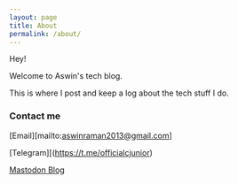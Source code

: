 ```yaml
---
layout: page
title: About
permalink: /about/
---
```



Hey! &nbsp;

Welcome to Aswin's tech blog. &nbsp;

This is where I post and keep a log about the tech stuff I do.


### Contact me

[Email][mailto:aswinraman2013@gmail.com]
&nbsp;

[Telegram][(https://t.me/officialcjunior)
&nbsp;

[Mastodon Blog](https://oldbytes.space/@officialcjunior)
